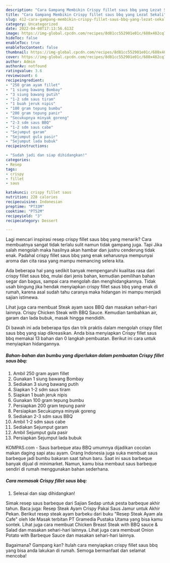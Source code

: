 ```yaml
---
description: "Cara Gampang Membikin Crispy fillet saus bbq yang Lezat Sekali"
title: "Cara Gampang Membikin Crispy fillet saus bbq yang Lezat Sekali"
slug: 412-cara-gampang-membikin-crispy-fillet-saus-bbq-yang-lezat-sekali
category: Uncategorized
date: 2022-04-08T17:13:56.613Z
image: https://img-global.cpcdn.com/recipes/8d81cc552901e01c/680x482cq70/crispy-fillet-saus-bbq-foto-resep-utama.jpg
hideToc: false
enableToc: true
enableTocContent: false
thumbnail: https://img-global.cpcdn.com/recipes/8d81cc552901e01c/680x482cq70/crispy-fillet-saus-bbq-foto-resep-utama.jpg
cover: https://img-global.cpcdn.com/recipes/8d81cc552901e01c/680x482cq70/crispy-fillet-saus-bbq-foto-resep-utama.jpg
author: Admin
authorAv: notfound
ratingvalue: 3.6
reviewcount: 6
recipeingredient:
- "250 gram ayam fillet"
- "1 siung bawang Bombay"
- "3 siung bawang putih"
- "1-2 sdm saus tiram"
- "1 buah jeruk nipis"
- "100 gram tepung bumbu"
- "200 gram tepung panir"
- "Secukupnya minyak goreng"
- "2-3 sdm saus BBQ"
- "1-2 sdm saus cabe"
- "Sejumput garam"
- "Sejumput gula pasir"
- "Sejumput lada bubuk"
recipeinstructions:

- "Sudah jadi dan siap dihidangkan!"
categories:
- Resep
tags:
- crispy
- fillet
- saus

katakunci: crispy fillet saus 
nutrition: 228 calories
recipecuisine: Indonesian
preptime: "PT33M"
cooktime: "PT52M"
recipeyield: "3"
recipecategory: Dessert

---
```



Lagi mencari inspirasi resep crispy fillet saus bbq yang menarik? Cara membuatnya sangat tidak terlalu sulit namun tidak gampang juga. Tapi Jika salah mengolah maka hasilnya akan hambar dan justru cenderung tidak enak. Padahal crispy fillet saus bbq yang enak seharusnya mempunyai aroma dan cita rasa yang mampu memancing selera kita.


Ada beberapa hal yang sedikit banyak mempengaruhi kualitas rasa dari crispy fillet saus bbq, mulai dari jenis bahan, kemudian pemilihan bahan segar dan bagus, sampai cara mengolah dan menghidangkannya. Tidak usah bingung jika hendak menyiapkan crispy fillet saus bbq yang enak di rumah, karena asal sudah tahu caranya maka hidangan ini mampu menjadi sajian istimewa.

Lihat juga cara membuat Steak ayam saos BBQ dan masakan sehari-hari lainnya. Crispy Chicken Steak with BBQ Sauce. Kemudian tambahkan air, garam dan lada bubuk, masak hingga mendidih.


Di bawah ini ada beberapa tips dan trik praktis dalam mengolah crispy fillet saus bbq yang siap dikreasikan. Anda bisa menyiapkan Crispy fillet saus bbq memakai 13 bahan dan 0 langkah pembuatan. Berikut ini cara untuk menyiapkan hidangannya.

<!--inarticleads1-->

##### Bahan-bahan dan bumbu yang diperlukan dalam pembuatan Crispy fillet saus bbq:

1. Ambil 250 gram ayam fillet
1. Gunakan 1 siung bawang Bombay
1. Sediakan 3 siung bawang putih
1. Siapkan 1-2 sdm saus tiram
1. Siapkan 1 buah jeruk nipis
1. Gunakan 100 gram tepung bumbu
1. Persiapkan 200 gram tepung panir
1. Persiapkan Secukupnya minyak goreng
1. Sediakan 2-3 sdm saus BBQ
1. Ambil 1-2 sdm saus cabe
1. Sediakan Sejumput garam
1. Ambil Sejumput gula pasir
1. Persiapkan Sejumput lada bubuk


KOMPAS.com - Saus barbeque atau BBQ umumnya dijadikan cocolan makan daging sapi atau ayam. Orang Indonesia juga suka membuat saus barbeque jadi bumbu bakaran saat tahun baru. Saat ini saus barbeque banyak dijual di minimarket. Namun, kamu bisa membaut saus barbeque sendiri di rumah menggunakan bahan sederhana. 

<!--inarticleads2-->

##### Cara memasak Crispy fillet saus bbq:


1. Selesai dan siap dihidangkan!

Simak resep saus barbeque dari Sajian Sedap untuk pesta barbeque akhir tahun. Baca juga: Resep Steak Ayam Crispy Pakai Saus Jamur untuk Akhir Pekan. Berikut resep steak ayam barbeku dari buku &#34;Resep Steak Ayam ala Cafe&#34; oleh Ide Masak terbitan PT Gramedia Pustaka Utama yang bisa kamu sontek. Lihat juga cara membuat Chicken Breast Steak with BBQ sauce &amp; Salad dan masakan sehari-hari lainnya. Lihat juga cara membuat Onion Potato with Barbeque Sauce dan masakan sehari-hari lainnya. 

Bagaimana? Gampang kan? Itulah cara menyiapkan crispy fillet saus bbq yang bisa anda lakukan di rumah. Semoga bermanfaat dan selamat mencoba!
